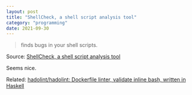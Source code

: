 ```yaml
---
layout: post
title: "ShellCheck, a shell script analysis tool"
category: "programming"
date: 2021-09-30
---
```


> finds bugs in your shell scripts.

Source: [ShellCheck, a shell script analysis tool](https://www.shellcheck.net/)

Seems nice.

Related: [hadolint/hadolint: Dockerfile linter, validate inline bash, written in Haskell](https://github.com/hadolint/hadolint)
